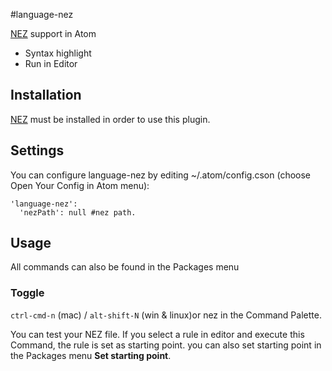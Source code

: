 #language-nez

[NEZ][nl] support in Atom
* Syntax highlight
* Run in Editor

## Installation
  [NEZ][nl] must be installed in order to use this plugin.

## Settings
You can configure language-nez by editing ~/.atom/config.cson (choose Open Your Config in Atom menu):
```
'language-nez':
  'nezPath': null #nez path.
```

## Usage
All commands can also be found in the Packages menu
### Toggle
`ctrl-cmd-n` (mac) / `alt-shift-N` (win & linux)or nez in the Command Palette.

You can test your NEZ file.
If you select a rule in editor and execute this Command, the rule is set as starting point.
you can also set starting point in the Packages menu **Set starting point**.


[nl]:http://nez-peg.github.io/
